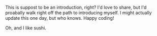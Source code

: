 This is suppost to be an introduction, right?
I'd love to share, but I'd proabally walk right off the path to introducing myself.
I might actually update this one day, but who knows. Happy coding!

Oh, and I like sushi.

<!---
Miley-CS/Miley-CS is a ✨ special ✨ repository because its `README.md` (this file) appears on your GitHub profile.
You can click the Preview link to take a look at your changes.
--->
